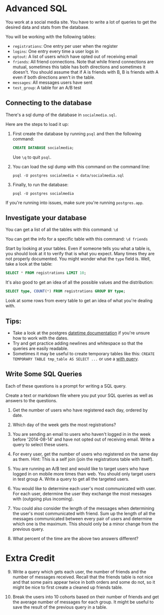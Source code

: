 # Advanced SQL

You work at a social media site. You have to write a lot of queries to get the desired data and stats from the database.

You will be working with the following tables:

* `registrations`: One entry per user when the register
* `logins`: One entry every time a user logs in
* `optout`: A list of users which have opted out of receiving email
* `friends`: All friend connections. Note that while friend connections are mutual, sometimes this table has both directions and sometimes it doesn't. You should assume that if A is friends with B, B is friends with A even if both directions aren't in the table.
* `messages`: All messages users have sent
* `test_group`: A table for an A/B test

## Connecting to the database

There's a sql dump of the database in `socialmedia.sql`.

Here are the steps to load it up:

1. First create the database by running `psql` and then the following command:

    ```sql
    CREATE DATABASE socialmedia;
    ```
    Use `\q` to quit `psql`.

2. You can load the sql dump with this command on the command line:

    ```shell
    psql -U postgres socialmedia < data/socialmedia.sql
    ```

3. Finally, to run the database:

    ```shell
    psql -U postgres socialmedia
    ```

If you're running into issues, make sure you're running `postgres.app`.


## Investigate your database

You can get a list of all the tables with this command: `\d`

You can get the info for a specific table with this command: `\d friends`

Start by looking at your tables. Even if someone tells you what a table is, you should look at it to verify that is what you expect. Many times they are not properly documented. You might wonder what the `type` field is. Well, take a look at the table:

```sql
SELECT * FROM registrations LIMIT 10;
```

It's also good to get an idea of all the possible values and the distribution:

```sql
SELECT type, COUNT(*) FROM registrations GROUP BY type;
```

Look at some rows from every table to get an idea of what you're dealing with.

## Tips:
* Take a look at the postgres [datetime documentation](http://www.postgresql.org/docs/8.4/static/datatype-datetime.html) if you're unsure how to work with the dates.
* Try and get practice adding newlines and whitespace so that the queries are easily readable.
* Sometimes it may be useful to create temporary tables like this: `CREATE TEMPORARY TABLE tmp_table AS SELECT ...` or use a [with query](http://www.postgresql.org/docs/9.1/static/queries-with.html).


## Write Some SQL Queries
Each of these questions is a prompt for writing a SQL query.

Create a text or markdown file where you put your SQL queries as well as answers to the questions.

1. Get the number of users who have registered each day, ordered by date.

2. Which day of the week gets the most registrations?

3. You are sending an email to users who haven't logged in in the week before '2014-08-14' and have not opted out of receiving email. Write a query to select these users.

4. For every user, get the number of users who registered on the same day as them. Hint: This is a self join (join the registrations table with itself).

5. You are running an A/B test and would like to target users who have logged in on mobile more times than web. You should only target users in test group A. Write a query to get all the targeted users.

6. You would like to determine each user's most communicated with user. For each user, determine the user they exchange the most messages with (outgoing plus incoming).

7. You could also consider the length of the messages when determining the user's most communicated with friend. Sum up the length of all the messages communicated between every pair of users and determine which one is the maximum. This should only be a minor change from the previous query.

8. What percent of the time are the above two answers different?

Extra Credit
========================
9. Write a query which gets each user, the number of friends and the number of messages received. Recall that the friends table is not nice and that some pairs appear twice in both orders and some do not, so it might be nice to first create a cleaned up friends table.

10. Break the users into 10 cohorts based on their number of friends and get the average number of messages for each group. It might be useful to save the result of the previous query in a table.
